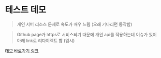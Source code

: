 # 테스트 데모
> 개인 서버 리소스 문제로 속도가 매우 느림 (오래 기다리면 동작함)

> Github page가 https로 서비스되기 때문에 개인 api를 적용하는데 이슈가 있어 아래 link로 리다이렉트 함 (임시)
 
[데모 바로가기 링크](http://www.saerok.com/docs/project/news/topic-news)